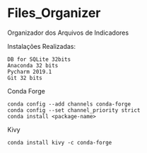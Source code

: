 # Files_Organizer
Organizador dos Arquivos de Indicadores


Instalações Realizadas:

    DB for SQLite 32bits
    Anaconda 32 bits
    Pycharm 2019.1
    Git 32 bits

Conda Forge

    conda config --add channels conda-forge
    conda config --set channel_priority strict
    conda install <package-name>
Kivy

    conda install kivy -c conda-forge
    